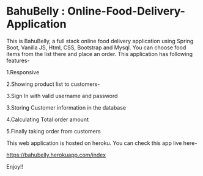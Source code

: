 # BahuBelly : Online-Food-Delivery-Application

This is BahuBelly, a full stack online food delivery application using Spring Boot, Vanilla JS, Html, CSS, Bootstrap and Mysql. You can choose food items from the list there and place an order.
This application has following features-

1.Responsive

2.Showing product list to customers-

3.Sign In with valid username and password

3.Storing Customer information in the database

4.Calculating Total order amount

5.Finally taking order from customers

This web application is hosted on heroku. You can check this app live here-

https://bahubelly.herokuapp.com/index

Enjoy!!
